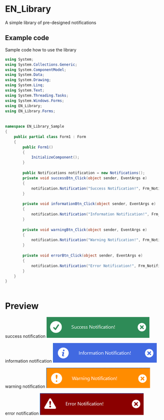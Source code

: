 
# EN_Library

A simple library of pre-designed notifications


## Example code

Sample code how to use the library

```csharp
using System;
using System.Collections.Generic;
using System.ComponentModel;
using System.Data;
using System.Drawing;
using System.Linq;
using System.Text;
using System.Threading.Tasks;
using System.Windows.Forms;
using EN_Library;
using EN_Library.Forms;


namespace EN_Library_Sample
{
    public partial class Form1 : Form
    {
        public Form1()
        {
            InitializeComponent();
        }

        public Notifications notification = new Notifications();
        private void successBtn_Click(object sender, EventArgs e)
        {
            notification.Notification("Success Notification!", Frm_Notification.enmType.Success);
        }

        private void informationBtn_Click(object sender, EventArgs e)
        {
            notification.Notification("Information Notification!", Frm_Notification.enmType.Info);
        }

        private void warningBtn_Click(object sender, EventArgs e)
        {
            notification.Notification("Warning Notification!", Frm_Notification.enmType.Warning);
        }

        private void errorBtn_Click(object sender, EventArgs e)
        {
            notification.Notification("Error Notification!", Frm_Notification.enmType.Error);
        }
    }
}
  
```


# Preview

success notification
![success notification](https://raw.githubusercontent.com/lulv3z/EN_Library/main/img/success.png)

information notification
![information notification](https://raw.githubusercontent.com/lulv3z/EN_Library/main/img/info.png)

warning notification
![warning notification](https://raw.githubusercontent.com/lulv3z/EN_Library/main/img/warning.png)

error notification
![error notification](https://raw.githubusercontent.com/lulv3z/EN_Library/main/img/error.png)

